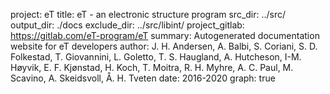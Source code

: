 project: eT
title: eT - an electronic structure program
src_dir: ../src/
output_dir: ./docs
exclude_dir: ../src/libint/
project_gitlab: https://gitlab.com/eT-program/eT
summary: Autogenerated documentation website for eT developers
author: J. H. Andersen,
        A. Balbi,
        S. Coriani,
        S. D. Folkestad, 
        T. Giovannini,
        L. Goletto, 
        T. S. Haugland,
        A. Hutcheson, 
        I-M. Høyvik,
        E. F. Kjønstad,
        H. Koch,
        T. Moitra,
        R. H. Myhre,
        A. C. Paul,
        M. Scavino,
        A. Skeidsvoll, 
        Å. H. Tveten
date: 2016-2020
graph: true


